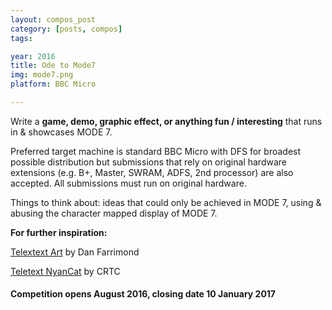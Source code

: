 ```yaml
---
layout: compos_post
category: [posts, compos]
tags: 

year: 2016
title: Ode to Mode7
img: mode7.png
platform: BBC Micro

---
```

Write a **game, demo, graphic effect, or anything fun / interesting** that runs in & showcases MODE 7.

Preferred target machine is standard BBC Micro with DFS for broadest possible distribution but submissions that rely on original hardware extensions (e.g. B+, Master, SWRAM, ADFS, 2nd processor) are also accepted.
All submissions must run on original hardware.

Things to think about: ideas that could only be achieved in MODE 7, using & abusing the character mapped display of MODE 7.



          

**For further inspiration:**

[Telextext Art](http://danfarrimond.co.uk/#cat:teletext) by Dan Farrimond

[Teletext NyanCat](https://bitshifters.github.io/posts/prods/crtc-beebnyan.html) by CRTC


#### Competition opens August 2016, closing date 10 January 2017    


